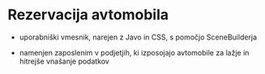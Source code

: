 # Rezervacija avtomobila
* uporabniški vmesnik, narejen z Javo in CSS, s pomočjo SceneBuilderja 

* namenjen zaposlenim v podjetjih, ki izposojajo avtomobile za lažje in hitrejše vnašanje podatkov
